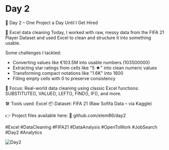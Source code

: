 # Day 2

🎯 Day 2 – One Project a Day Until I Get Hired

🧩 Excel data cleaning
Today, I worked with raw, messy data from the FIFA 21 Player Dataset and used Excel to clean and structure it into something usable.

Some challenges I tackled:
- Converting values like €103.5M into usable numbers (103500000)
- Extracting star ratings from cells like "5 ★" into clean numeric values
- Transforming compact notations like "1.6K" into 1600
- Filling empty cells with 0 to preserve consistency

🧹 Focus: Real-world data cleaning using classic Excel functions:
SUBSTITUTE(), VALUE(), LEFT(), FIND(), IF(), and more.

🛠️ Tools used: Excel
📦 Dataset: FIFA 21 (Raw Sofifa Data – via Kaggle)

👉 Project files available here:
🔗 github.com/elem86/day2

#Excel #DataCleaning #FIFA21 #DataAnalysis #OpenToWork #JobSearch #Day2 #Analytics

![Day2](https://github.com/user-attachments/assets/22db7989-b7de-47a3-a280-4f7d8ca4dbfe)
